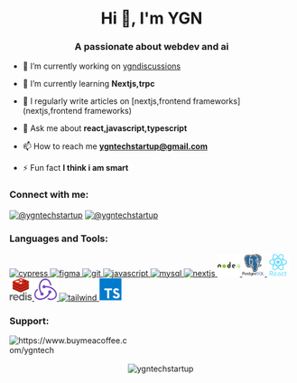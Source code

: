 <h1 align="center">Hi 👋, I'm YGN</h1>
<h3 align="center">A passionate about webdev and ai</h3>

- 🔭 I’m currently working on [ygndiscussions](https://github.com/YGNTECHSTARTUP/ygndiscussi)

- 🌱 I’m currently learning **Nextjs,trpc**

- 📝 I regularly write articles on [nextjs,frontend frameworks](nextjs,frontend frameworks)

- 💬 Ask me about **react,javascript,typescript**

- 📫 How to reach me **ygntechstartup@gmail.com**

- ⚡ Fun fact **I think i am smart**

<h3 align="left">Connect with me:</h3>
<p align="left">
<a href="https://dev.to/@ygntechstartup" target="blank"><img align="center" src="https://raw.githubusercontent.com/rahuldkjain/github-profile-readme-generator/master/src/images/icons/Social/devto.svg" alt="@ygntechstartup" height="30" width="40" /></a>
<a href="https://twitter.com/@ygntechstartup" target="blank"><img align="center" src="https://raw.githubusercontent.com/rahuldkjain/github-profile-readme-generator/master/src/images/icons/Social/twitter.svg" alt="@ygntechstartup" height="30" width="40" /></a>
</p>

<h3 align="left">Languages and Tools:</h3>
<p align="left"> <a href="https://www.cypress.io" target="_blank" rel="noreferrer"> <img src="https://avatars2.githubusercontent.com/u/8908513?s=400&v=4" alt="cypress" width="40" height="40"/> </a> <a href="https://www.figma.com/" target="_blank" rel="noreferrer"> <img src="https://www.vectorlogo.zone/logos/figma/figma-icon.svg" alt="figma" width="40" height="40"/> </a> <a href="https://git-scm.com/" target="_blank" rel="noreferrer"> <img src="https://www.vectorlogo.zone/logos/git-scm/git-scm-icon.svg" alt="git" width="40" height="40"/> </a> <a href="https://developer.mozilla.org/en-US/docs/Web/JavaScript" target="_blank" rel="noreferrer"> <img src="https://th.bing.com/th/id/OIP.fGpgk9AVa9fKPUnSMhfLCAHaFj?rs=1&pid=ImgDetMain" alt="javascript" width="40" height="40"/> </a> <a href="https://www.mysql.com/" target="_blank" rel="noreferrer"> <img src="" alt="mysql" width="40" height="40"/> </a> <a href="https://nextjs.org/" target="_blank" rel="noreferrer"> <img src="https://cdn.worldvectorlogo.com/logos/nextjs-2.svg" alt="nextjs" width="40" height="40"/> </a> <a href="https://nodejs.org" target="_blank" rel="noreferrer"> <img src="https://raw.githubusercontent.com/devicons/devicon/master/icons/nodejs/nodejs-original-wordmark.svg" alt="nodejs" width="40" height="40"/> </a> <a href="https://www.postgresql.org" target="_blank" rel="noreferrer"> <img src="https://raw.githubusercontent.com/devicons/devicon/master/icons/postgresql/postgresql-original-wordmark.svg" alt="postgresql" width="40" height="40"/> </a> <a href="https://reactjs.org/" target="_blank" rel="noreferrer"> <img src="https://raw.githubusercontent.com/devicons/devicon/master/icons/react/react-original-wordmark.svg" alt="react" width="40" height="40"/> </a> <a href="https://redis.io" target="_blank" rel="noreferrer"> <img src="https://raw.githubusercontent.com/devicons/devicon/master/icons/redis/redis-original-wordmark.svg" alt="redis" width="40" height="40"/> </a> <a href="https://redux.js.org" target="_blank" rel="noreferrer"> <img src="https://raw.githubusercontent.com/devicons/devicon/master/icons/redux/redux-original.svg" alt="redux" width="40" height="40"/> </a> <a href="https://tailwindcss.com/" target="_blank" rel="noreferrer"> <img src="https://www.vectorlogo.zone/logos/tailwindcss/tailwindcss-icon.svg" alt="tailwind" width="40" height="40"/> </a> <a href="https://www.typescriptlang.org/" target="_blank" rel="noreferrer"> <img src="https://raw.githubusercontent.com/devicons/devicon/master/icons/typescript/typescript-original.svg" alt="typescript" width="40" height="40"/> </a> </p>

<h3 align="left">Support:</h3>
<p><a href="https://www.buymeacoffee.com/https://www.buymeacoffee.com/ygntech"> <img align="left" src="https://cdn.buymeacoffee.com/buttons/v2/default-yellow.png" height="50" width="210" alt="https://www.buymeacoffee.com/ygntech" /></a></p><br><br>

<p><img align="center" src="https://github-readme-stats.vercel.app/api/top-langs?username=ygntechstartup&show_icons=true&locale=en&layout=compact" alt="ygntechstartup" /></p>

